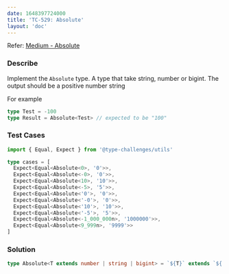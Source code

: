 ```yaml
---
date: 1648397724000
title: 'TC-529: Absolute'
layout: 'doc'
---
```


Refer: [Medium - Absolute](https://github.com/type-challenges/type-challenges/blob/main/questions/00529-medium-absolute/README.md)

### Describe

Implement the `Absolute` type. A type that take string, number or bigint. The output should be a positive number string

For example

```typescript
type Test = -100
type Result = Absolute<Test> // expected to be "100"
```

### Test Cases

```typescript
import { Equal, Expect } from '@type-challenges/utils'

type cases = [
  Expect<Equal<Absolute<0>, '0'>>,
  Expect<Equal<Absolute<-0>, '0'>>,
  Expect<Equal<Absolute<10>, '10'>>,
  Expect<Equal<Absolute<-5>, '5'>>,
  Expect<Equal<Absolute<'0'>, '0'>>,
  Expect<Equal<Absolute<'-0'>, '0'>>,
  Expect<Equal<Absolute<'10'>, '10'>>,
  Expect<Equal<Absolute<'-5'>, '5'>>,
  Expect<Equal<Absolute<-1_000_000n>, '1000000'>>,
  Expect<Equal<Absolute<9_999n>, '9999'>>
]
```

### Solution

```typescript
type Absolute<T extends number | string | bigint> = `${T}` extends `${'-'}${infer K}` ? K : `${T}`
```
